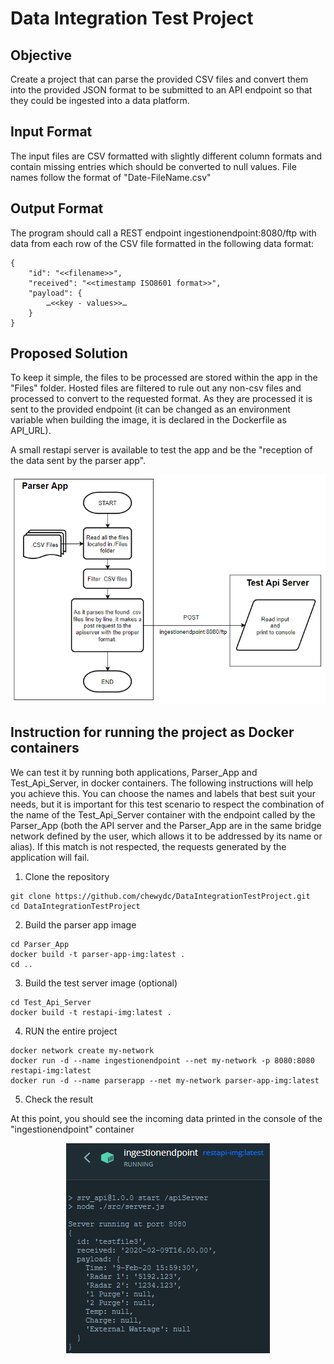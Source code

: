 # Data Integration Test Project

## Objective
Create a project that can parse the provided CSV files and convert them into the provided JSON
format to be submitted to an API endpoint so that they could be ingested into a data platform.

## Input Format
The input files are CSV formatted with slightly different column formats and contain missing
entries which should be converted to null values. File names follow the format of
"Date-FileName.csv"

## Output Format
The program should call a REST endpoint ingestionendpoint:8080/ftp with data from each row
of the CSV file formatted in the following data format:
```
{
    "id": "<<filename>>",
    "received": "<<timestamp ISO8601 format>>",
    "payload": {
        …<<key - values>>…
    }
}
```
## Proposed Solution
To keep it simple, the files to be processed are stored within the app in the "Files" folder. Hosted files are filtered to rule out any non-csv files and processed to convert to the requested format. As they are processed it is sent to the provided endpoint (it can be changed as an environment variable when building the image, it is declared in the Dockerfile as API_URL).

A small restapi server is available to test the app and be the "reception of the data sent by the parser app".

<p align="center">
     <img src="https://github.com/chewydc/DataIntegrationTestProject/blob/64fe21260c50883689e9446982b14dd93beb5a85/Flow.PNG">
</p>

## Instruction for running the project as Docker containers
We can test it by running both applications, Parser_App and Test_Api_Server, in docker containers. The following instructions will help you achieve this. You can choose the names and labels that best suit your needs, but it is important for this test scenario to respect the combination of the name of the Test_Api_Server container with the endpoint called by the Parser_App (both the API server and the Parser_App are in the same bridge network defined by the user, which allows it to be addressed by its name or alias). If this match is not respected, the requests generated by the application will fail.

1. Clone the repository
```
git clone https://github.com/chewydc/DataIntegrationTestProject.git
cd DataIntegrationTestProject
```
2. Build the parser app image
```
cd Parser_App
docker build -t parser-app-img:latest . 
cd ..
```
3. Build the test server image (optional) 
```
cd Test_Api_Server
docker build -t restapi-img:latest .  
```
4. RUN the entire project
```
docker network create my-network
docker run -d --name ingestionendpoint --net my-network -p 8080:8080 restapi-img:latest
docker run -d --name parserapp --net my-network parser-app-img:latest

```
5. Check the result

At this point, you should see the incoming data printed in the console of the "ingestionendpoint" container

<p align="center">
     <img src="https://github.com/chewydc/DataIntegrationTestProject/blob/64fe21260c50883689e9446982b14dd93beb5a85/ResultExample.PNG">
</p>
